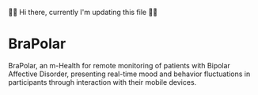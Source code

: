 🙋‍♂️ Hi there, currently I'm updating this file 🧑‍💻

# BraPolar
 BraPolar, an m-Health for remote monitoring of patients with Bipolar Affective Disorder, presenting real-time mood and behavior fluctuations in participants through interaction with their mobile devices. 

